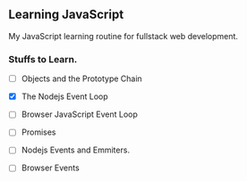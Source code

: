 ## Learning JavaScript

My JavaScript learning routine for fullstack web development.

### Stuffs to Learn.

- [ ] Objects and the Prototype Chain
- [x] The Nodejs Event Loop
- [ ] Browser JavaScript Event Loop
- [ ] Promises
- [ ] Nodejs Events and Emmiters.
- [ ] Browser Events


